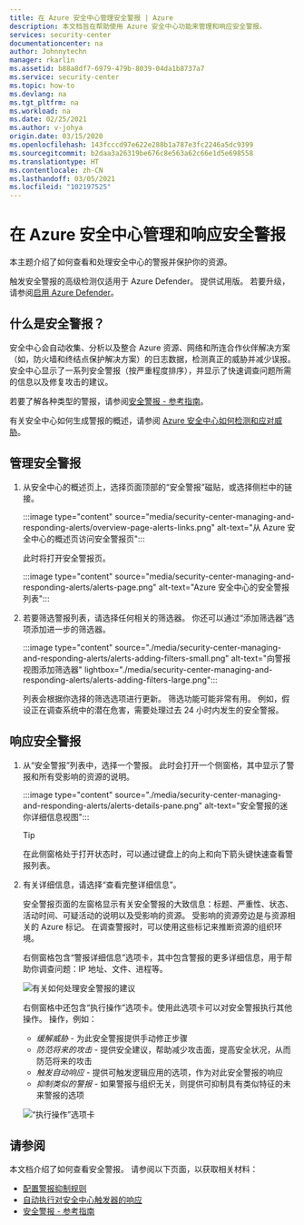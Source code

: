 ```yaml
---
title: 在 Azure 安全中心管理安全警报 | Azure
description: 本文档旨在帮助使用 Azure 安全中心功能来管理和响应安全警报。
services: security-center
documentationcenter: na
author: Johnnytechn
manager: rkarlin
ms.assetid: b88a8df7-6979-479b-8039-04da1b8737a7
ms.service: security-center
ms.topic: how-to
ms.devlang: na
ms.tgt_pltfrm: na
ms.workload: na
ms.date: 02/25/2021
ms.author: v-johya
origin.date: 03/15/2020
ms.openlocfilehash: 143fcccd97e622e288b1a787e3fc2246a5dc9399
ms.sourcegitcommit: b2daa3a26319be676c8e563a62c66e1d5e698558
ms.translationtype: HT
ms.contentlocale: zh-CN
ms.lasthandoff: 03/05/2021
ms.locfileid: "102197525"
---
```

# <a name="manage-and-respond-to-security-alerts-in-azure-security-center"></a>在 Azure 安全中心管理和响应安全警报

本主题介绍了如何查看和处理安全中心的警报并保护你的资源。

触发安全警报的高级检测仅适用于 Azure Defender。 提供试用版。 若要升级，请参阅[启用 Azure Defender](security-center-pricing.md#enable-azure-defender)。

## <a name="what-are-security-alerts"></a>什么是安全警报？
安全中心会自动收集、分析以及整合 Azure 资源、网络和所连合作伙伴解决方案（如，防火墙和终结点保护解决方案）的日志数据，检测真正的威胁并减少误报。 安全中心显示了一系列安全警报（按严重程度排序），并显示了快速调查问题所需的信息以及修复攻击的建议。

若要了解各种类型的警报，请参阅[安全警报 - 参考指南](alerts-reference.md)。

有关安全中心如何生成警报的概述，请参阅 [Azure 安全中心如何检测和应对威胁](security-center-alerts-overview.md)。


## <a name="manage-your-security-alerts"></a>管理安全警报

1. 从安全中心的概述页上，选择页面顶部的“安全警报”磁贴，或选择侧栏中的链接。

    :::image type="content" source="media/security-center-managing-and-responding-alerts/overview-page-alerts-links.png" alt-text="从 Azure 安全中心的概述页访问安全警报页":::

    此时将打开安全警报页。

    :::image type="content" source="media/security-center-managing-and-responding-alerts/alerts-page.png" alt-text="Azure 安全中心的安全警报列表":::

1. 若要筛选警报列表，请选择任何相关的筛选器。 你还可以通过“添加筛选器”选项添加进一步的筛选器。

    :::image type="content" source="./media/security-center-managing-and-responding-alerts/alerts-adding-filters-small.png" alt-text="向警报视图添加筛选器" lightbox="./media/security-center-managing-and-responding-alerts/alerts-adding-filters-large.png":::

    列表会根据你选择的筛选选项进行更新。 筛选功能可能非常有用。 例如，假设正在调查系统中的潜在危害，需要处理过去 24 小时内发生的安全警报。


## <a name="respond-to-security-alerts"></a>响应安全警报

1. 从“安全警报”列表中，选择一个警报。 此时会打开一个侧窗格，其中显示了警报和所有受影响的资源的说明。 

    :::image type="content" source="./media/security-center-managing-and-responding-alerts/alerts-details-pane.png" alt-text="安全警报的迷你详细信息视图":::

    > [!TIP]
    > 在此侧窗格处于打开状态时，可以通过键盘上的向上和向下箭头键快速查看警报列表。

1. 有关详细信息，请选择“查看完整详细信息”。

    安全警报页面的左窗格显示有关安全警报的大致信息：标题、严重性、状态、活动时间、可疑活动的说明以及受影响的资源。 受影响的资源旁边是与资源相关的 Azure 标记。 在调查警报时，可以使用这些标记来推断资源的组织环境。

    右侧窗格包含“警报详细信息”选项卡，其中包含警报的更多详细信息，用于帮助你调查问题：IP 地址、文件、进程等。
     
    ![有关如何处理安全警报的建议](./media/security-center-managing-and-responding-alerts/security-center-alert-remediate.png)

    右侧窗格中还包含“执行操作”选项卡。使用此选项卡可以对安全警报执行其他操作。 操作，例如：
    - *缓解威胁* - 为此安全警报提供手动修正步骤
    - *防范将来的攻击* - 提供安全建议，帮助减少攻击面，提高安全状况，从而防范将来的攻击
    - *触发自动响应* - 提供可触发逻辑应用的选项，作为对此安全警报的响应
    - *抑制类似的警报* - 如果警报与组织无关，则提供可抑制具有类似特征的未来警报的选项

    ![“执行操作”选项卡](./media/security-center-managing-and-responding-alerts/alert-take-action.png)




## <a name="see-also"></a>请参阅

本文档介绍了如何查看安全警报。 请参阅以下页面，以获取相关材料：

- [配置警报抑制规则](alerts-suppression-rules.md)
- [自动执行对安全中心触发器的响应](workflow-automation.md)
- [安全警报 - 参考指南](alerts-reference.md)


